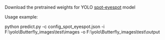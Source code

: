 Download the pretrained weights for YOLO [spot-eyespot](https://ulisboa-my.sharepoint.com/:u:/g/personal/ist14026_tecnico_ulisboa_pt/EXeR0-eHujZOsmwUzcRr1L0BWOkhoobfKbDx2y_XUkICEg?e=RWzuY4) model

Usage example:

python predict.py -c config_spot_eyespot.json -i F:\yolo\Butterfly_images\test\images -o F:\yolo\Butterfly_images\test\output
